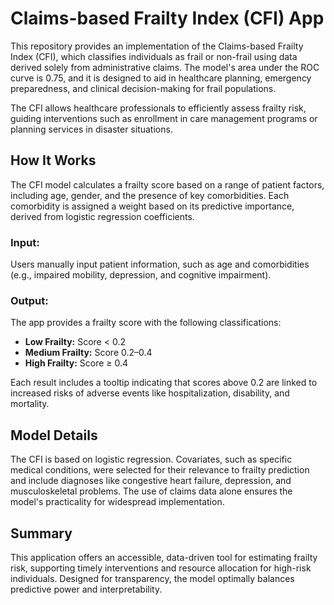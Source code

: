 # Claims-based Frailty Index (CFI) App

This repository provides an implementation of the Claims-based Frailty Index (CFI), which classifies individuals as frail or non-frail using data derived solely from administrative claims. The model's area under the ROC curve is 0.75, and it is designed to aid in healthcare planning, emergency preparedness, and clinical decision-making for frail populations.

The CFI allows healthcare professionals to efficiently assess frailty risk, guiding interventions such as enrollment in care management programs or planning services in disaster situations.

## How It Works

The CFI model calculates a frailty score based on a range of patient factors, including age, gender, and the presence of key comorbidities. Each comorbidity is assigned a weight based on its predictive importance, derived from logistic regression coefficients.

### **Input:**  
Users manually input patient information, such as age and comorbidities (e.g., impaired mobility, depression, and cognitive impairment).

### **Output:**  
The app provides a frailty score with the following classifications:

- **Low Frailty:** Score < 0.2
- **Medium Frailty:** Score 0.2–0.4
- **High Frailty:** Score ≥ 0.4

Each result includes a tooltip indicating that scores above 0.2 are linked to increased risks of adverse events like hospitalization, disability, and mortality.

## Model Details

The CFI is based on logistic regression. Covariates, such as specific medical conditions, were selected for their relevance to frailty prediction and include diagnoses like congestive heart failure, depression, and musculoskeletal problems. The use of claims data alone ensures the model's practicality for widespread implementation.

## Summary

This application offers an accessible, data-driven tool for estimating frailty risk, supporting timely interventions and resource allocation for high-risk individuals. Designed for transparency, the model optimally balances predictive power and interpretability.

